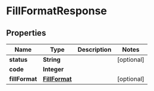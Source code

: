 
# FillFormatResponse

## Properties
Name | Type | Description | Notes
------------ | ------------- | ------------- | -------------
**status** | **String** |  |  [optional]
**code** | **Integer** |  | 
**fillFormat** | [**FillFormat**](FillFormat.md) |  |  [optional]



